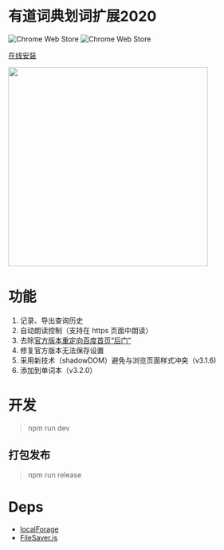 # 有道词典划词扩展2020

![Chrome Web Store](https://img.shields.io/chrome-web-store/v/chgkpfgnhlojjpjchjcbpbgmdnmfmmil.svg)
![Chrome Web Store](https://img.shields.io/chrome-web-store/d/chgkpfgnhlojjpjchjcbpbgmdnmfmmil.svg?maxAge=2592000)

[在线安装](https://chrome.google.com/webstore/detail/chgkpfgnhlojjpjchjcbpbgmdnmfmmil "Chrome Web Store")

<img src="https://user-images.githubusercontent.com/8005686/69475802-a3e03e00-0e0c-11ea-864e-9f03f2fa496b.png" width="400"/>

# 功能
1. 记录、导出查询历史
2. 自动朗读控制（支持在 https 页面中朗读）
3. 去除[官方版本重定向百度首页“后门”](http://wenku.baidu.com/view/e9660493aef8941ea76e05cf "后门报告")
4. 修复官方版本无法保存设置
5. 采用新技术（shadowDOM）避免与浏览页面样式冲突（v3.1.6)
6. 添加到单词本（v3.2.0）

# 开发
> npm run dev

## 打包发布
> npm run release

# Deps
- [localForage](https://localforage.github.io/localForage/)
- [FileSaver.js](https://github.com/g8up/qrcodejs)
